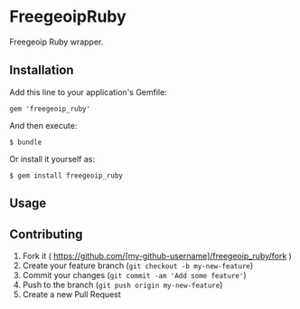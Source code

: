 # FreegeoipRuby

Freegeoip Ruby wrapper.

## Installation

Add this line to your application's Gemfile:

    gem 'freegeoip_ruby'

And then execute:

    $ bundle

Or install it yourself as:

    $ gem install freegeoip_ruby

## Usage



## Contributing

1. Fork it ( https://github.com/[my-github-username]/freegeoip_ruby/fork )
2. Create your feature branch (`git checkout -b my-new-feature`)
3. Commit your changes (`git commit -am 'Add some feature'`)
4. Push to the branch (`git push origin my-new-feature`)
5. Create a new Pull Request
